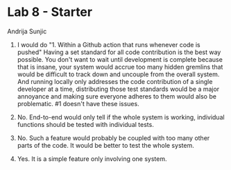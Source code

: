 # Lab 8 - Starter

Andrija Sunjic

1) I would do "1. Within a Github action that runs whenever code is pushed"
   Having a set standard for all code contribution is the best way possible.
   You don't want to wait until development is complete because that is insane,
   your system would accrue too many hidden gremlins that would be difficult
   to track down and uncouple from the overall system. And running locally only
   addresses the code contribution of a single developer at a time, distributing
   those test standards would be a major annoyance and making sure everyone
   adheres to them would also be problematic. #1 doesn't have these issues.

2) No. End-to-end would only tell if the whole system is working, individual functions
   should be tested with individual tests.

3) No. Such a feature would probably be coupled with too many other parts of the code.
   It would be better to test the whole system.

4) Yes. It is a simple feature only involving one system.